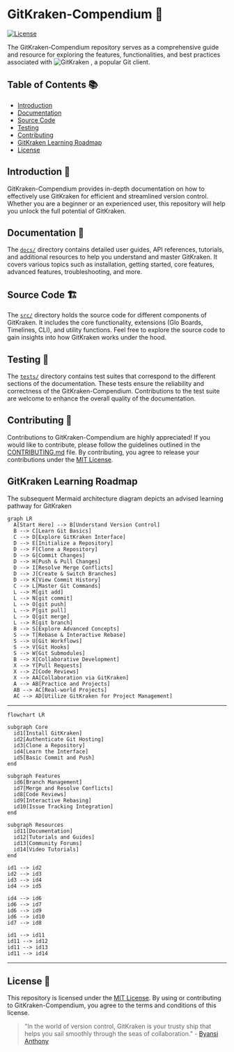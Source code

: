 # GitKraken-Compendium 🐙

[![License](https://img.shields.io/badge/License-MIT-blue.svg)](https://opensource.org/licenses/MIT)

The GitKraken-Compendium repository serves as a comprehensive guide and resource for exploring the features, functionalities, and best practices associated with ![GitKraken](https://img.shields.io/badge/Gitkraken-green)
, a popular Git client.

## Table of Contents 📚

- [Introduction](#introduction-)
- [Documentation](#documentation-)
- [Source Code](#source-code-)
- [Testing](#testing-)
- [Contributing](#contributing-)
- [GitKraken Learning Roadmap](#gitKraken-learning-roadmap-)
- [License](#license-)

## Introduction 🌟

GitKraken-Compendium provides in-depth documentation on how to effectively use GitKraken for efficient and streamlined version control. Whether you are a beginner or an experienced user, this repository will help you unlock the full potential of GitKraken.

## Documentation 📖

The [`docs/`](docs) directory contains detailed user guides, API references, tutorials, and additional resources to help you understand and master GitKraken. It covers various topics such as installation, getting started, core features, advanced features, troubleshooting, and more.

## Source Code 🏗️ 

The [`src/`](src) directory holds the source code for different components of GitKraken. It includes the core functionality, extensions (Glo Boards, Timelines, CLI), and utility functions. Feel free to explore the source code to gain insights into how GitKraken works under the hood.

## Testing 🧪

The [`tests/`](tests) directory contains test suites that correspond to the different sections of the documentation. These tests ensure the reliability and correctness of the GitKraken-Compendium. Contributions to the test suite are welcome to enhance the overall quality of the documentation.

## Contributing 🤝

Contributions to GitKraken-Compendium are highly appreciated! If you would like to contribute, please follow the guidelines outlined in the [CONTRIBUTING.md](GitKraken-Compendium/CONTRIBUTING.md) file. By contributing, you agree to release your contributions under the [MIT License](LICENSE).

## GitKraken Learning Roadmap

The subsequent Mermaid architecture diagram depicts an advised learning pathway for GitKraken

```mermaid
graph LR
  A[Start Here] --> B[Understand Version Control]
  B --> C[Learn Git Basics]
  C --> D[Explore GitKraken Interface]
  D --> E[Initialize a Repository]
  D --> F[Clone a Repository]
  D --> G[Commit Changes]
  D --> H[Push & Pull Changes]
  D --> I[Resolve Merge Conflicts]
  D --> J[Create & Switch Branches]
  D --> K[View Commit History]
  C --> L[Master Git Commands]
  L --> M[git add]
  L --> N[git commit]
  L --> O[git push]
  L --> P[git pull]
  L --> Q[git merge]
  L --> R[git branch]
  B --> S[Explore Advanced Concepts]
  S --> T[Rebase & Interactive Rebase]
  S --> U[Git Workflows]
  S --> V[Git Hooks]
  S --> W[Git Submodules]
  B --> X[Collaborative Development]
  X --> Y[Pull Requests]
  X --> Z[Code Reviews]
  X --> AA[Collaboration via GitKraken]
  A --> AB[Practice and Projects]
  AB --> AC[Real-world Projects]
  AC --> AD[Utilize GitKraken for Project Management]

```
---

```mermaid
flowchart LR

subgraph Core
  id1[Install GitKraken]
  id2[Authenticate Git Hosting]
  id3[Clone a Repository]
  id4[Learn the Interface]
  id5[Basic Commit and Push]
end

subgraph Features
  id6[Branch Management]
  id7[Merge and Resolve Conflicts]
  id8[Code Reviews]
  id9[Interactive Rebasing]
  id10[Issue Tracking Integration]
end

subgraph Resources
  id11[Documentation]
  id12[Tutorials and Guides]
  id13[Community Forums]
  id14[Video Tutorials]
end

id1 --> id2
id2 --> id3
id3 --> id4
id4 --> id5

id4 --> id6
id6 --> id7
id6 --> id9
id6 --> id10
id7 --> id8

id1 --> id11
id11 --> id12
id11 --> id13
id11 --> id14

```
---

## License 📃

This repository is licensed under the [MIT License](LICENSE). By using or contributing to GitKraken-Compendium, you agree to the terms and conditions of this license.

> "In the world of version control, GitKraken is your trusty ship that helps you sail smoothly through the seas of collaboration." - [Byansi Anthony](https://github.com/AnthonyByansi)
